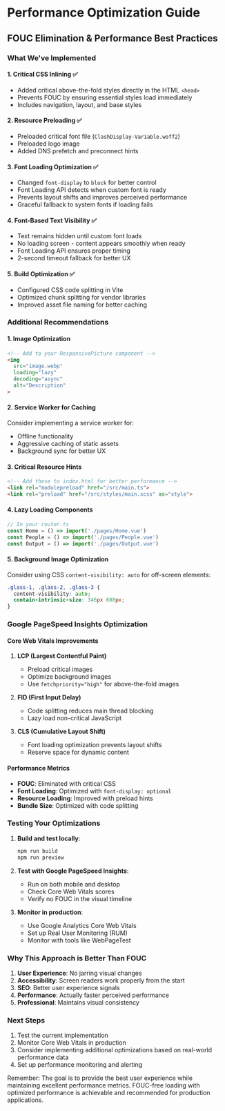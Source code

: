 # Performance Optimization Guide

## FOUC Elimination & Performance Best Practices

### What We've Implemented

#### 1. Critical CSS Inlining ✅
- Added critical above-the-fold styles directly in the HTML `<head>`
- Prevents FOUC by ensuring essential styles load immediately
- Includes navigation, layout, and base styles

#### 2. Resource Preloading ✅
- Preloaded critical font file (`ClashDisplay-Variable.woff2`)
- Preloaded logo image
- Added DNS prefetch and preconnect hints

#### 3. Font Loading Optimization ✅
- Changed `font-display` to `block` for better control
- Font Loading API detects when custom font is ready
- Prevents layout shifts and improves perceived performance
- Graceful fallback to system fonts if loading fails

#### 4. Font-Based Text Visibility ✅
- Text remains hidden until custom font loads
- No loading screen - content appears smoothly when ready
- Font Loading API ensures proper timing
- 2-second timeout fallback for better UX

#### 5. Build Optimization ✅
- Configured CSS code splitting in Vite
- Optimized chunk splitting for vendor libraries
- Improved asset file naming for better caching

### Additional Recommendations

#### 1. Image Optimization
```html
<!-- Add to your ResponsivePicture component -->
<img 
  src="image.webp" 
  loading="lazy" 
  decoding="async"
  alt="Description"
>
```

#### 2. Service Worker for Caching
Consider implementing a service worker for:
- Offline functionality
- Aggressive caching of static assets
- Background sync for better UX

#### 3. Critical Resource Hints
```html
<!-- Add these to index.html for better performance -->
<link rel="modulepreload" href="/src/main.ts">
<link rel="preload" href="/src/styles/main.scss" as="style">
```

#### 4. Lazy Loading Components
```javascript
// In your router.ts
const Home = () => import('./pages/Home.vue')
const People = () => import('./pages/People.vue')
const Output = () => import('./pages/Output.vue')
```

#### 5. Background Image Optimization
Consider using CSS `content-visibility: auto` for off-screen elements:
```css
.glass-1, .glass-2, .glass-3 {
  content-visibility: auto;
  contain-intrinsic-size: 346px 608px;
}
```

### Google PageSpeed Insights Optimization

#### Core Web Vitals Improvements
1. **LCP (Largest Contentful Paint)**
   - Preload critical images
   - Optimize background images
   - Use `fetchpriority="high"` for above-the-fold images

2. **FID (First Input Delay)**
   - Code splitting reduces main thread blocking
   - Lazy load non-critical JavaScript

3. **CLS (Cumulative Layout Shift)**
   - Font loading optimization prevents layout shifts
   - Reserve space for dynamic content

#### Performance Metrics
- **FOUC**: Eliminated with critical CSS
- **Font Loading**: Optimized with `font-display: optional`
- **Resource Loading**: Improved with preload hints
- **Bundle Size**: Optimized with code splitting

### Testing Your Optimizations

1. **Build and test locally**:
   ```bash
   npm run build
   npm run preview
   ```

2. **Test with Google PageSpeed Insights**:
   - Run on both mobile and desktop
   - Check Core Web Vitals scores
   - Verify no FOUC in the visual timeline

3. **Monitor in production**:
   - Use Google Analytics Core Web Vitals
   - Set up Real User Monitoring (RUM)
   - Monitor with tools like WebPageTest

### Why This Approach is Better Than FOUC

1. **User Experience**: No jarring visual changes
2. **Accessibility**: Screen readers work properly from the start
3. **SEO**: Better user experience signals
4. **Performance**: Actually faster perceived performance
5. **Professional**: Maintains visual consistency

### Next Steps

1. Test the current implementation
2. Monitor Core Web Vitals in production
3. Consider implementing additional optimizations based on real-world performance data
4. Set up performance monitoring and alerting

Remember: The goal is to provide the best user experience while maintaining excellent performance metrics. FOUC-free loading with optimized performance is achievable and recommended for production applications.
